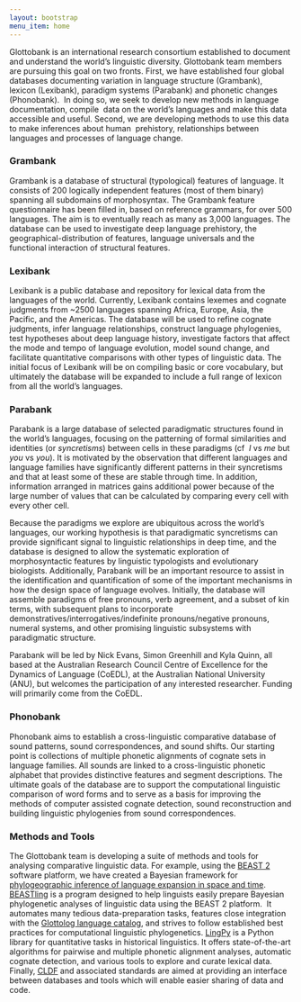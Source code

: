 ```yaml
---
layout: bootstrap
menu_item: home
---
```


<p class="lead">
Glottobank is an international research consortium established to document and 
understand the world’s linguistic diversity. Glottobank team members are 
pursuing this goal on two fronts. First, we have established four global 
databases documenting variation in language structure (Grambank), 
lexicon (Lexibank), paradigm systems (Parabank) and phonetic changes (Phonobank). 
In doing so, we seek to develop new methods in language documentation, compile 
data on the world’s languages and make this data accessible and useful. Second, 
we are developing methods to use this data to make inferences about human 
prehistory, relationships between languages and processes of language change. 
</p>


### Grambank

Grambank is a database of structural (typological) features of language. It 
consists of 200 logically independent features (most of them binary) spanning 
all subdomains of morphosyntax. The Grambank feature questionnaire has been 
filled in, based on reference grammars, for over 500 languages. The aim is to 
eventually reach as many as 3,000 languages. The database can be used to 
investigate deep language prehistory, the geographical-distribution of 
features, language universals and the functional interaction of structural 
features. 
<!--
To find out more, visit the Grambank website.
-->

### Lexibank

Lexibank is a public database and repository for lexical data from the languages of the 
world. Currently, Lexibank contains lexemes and cognate judgments from ~2500 languages 
spanning Africa, Europe, Asia, the Pacific, and the Americas. The database will be used to 
refine cognate judgments, infer language relationships, construct language phylogenies, 
test hypotheses about deep language history, investigate factors that affect the mode and 
tempo of language evolution, model sound change, and facilitate quantitative comparisons 
with other types of linguistic data. The initial focus of Lexibank will be on compiling 
basic or core vocabulary, but ultimately the database will be expanded to include a full 
range of lexicon from all the world’s languages. 
<!--
For more information on Lexibank and how to use or submit data please see the project 
website.
-->

### Parabank

Parabank is a large database of selected paradigmatic structures found in the world’s 
languages, focusing on the patterning of formal similarities and identities (or 
*syncretisms*) between cells in these paradigms (cf  *I* vs *me* but *you* vs *you*). It is 
motivated by the observation that different languages and language families have 
significantly different patterns in their syncretisms and that at least some of these are 
stable through time. In addition, information arranged in matrices gains additional power 
because of the large number of values that can be calculated by comparing every cell with 
every other cell.  

Because the paradigms we explore are ubiquitous across the world’s languages, our working 
hypothesis is that paradigmatic syncretisms can provide significant signal to linguistic 
relationships in deep time, and the database is designed to allow the systematic 
exploration of morphosyntactic features by linguistic typologists and evolutionary 
biologists. Additionally, Parabank will be an important resource to assist in the 
identification and quantification of some of the important mechanisms in how the design 
space of language evolves. Initially, the database will assemble paradigms of free 
pronouns, verb agreement, and a subset of kin terms, with subsequent plans to incorporate 
demonstratives/interrogatives/indefinite pronouns/negative pronouns, numeral systems, and 
other promising linguistic subsystems with paradigmatic structure.

Parabank will be led by Nick Evans, Simon Greenhill and Kyla Quinn, all based at the 
Australian Research Council Centre of Excellence for the Dynamics of Language (CoEDL), at 
the Australian National University (ANU), but welcomes the participation of any interested 
researcher. Funding will primarily come from the CoEDL. 
<!--
To find out more, click here.
-->

### Phonobank

Phonobank aims to establish a cross-linguistic comparative database of sound patterns, 
sound correspondences, and sound shifts. Our starting point is collections of multiple 
phonetic alignments of cognate sets in language families. All sounds are linked to a 
cross-linguistic phonetic alphabet that provides distinctive features and segment 
descriptions. The ultimate goals of the database are to support the computational 
linguistic comparison of word forms and to serve as a basis for improving the methods of 
computer assisted cognate detection, sound reconstruction and building linguistic 
phylogenies from sound correspondences.


### Methods and Tools

The Glottobank team is developing a suite of methods and tools for analysing comparative 
linguistic data. For example, using the [BEAST 2](http://www.beast2.org) software 
platform, we have created a Bayesian framework for 
[phylogeographic inference of language expansion in space and time](http://language.cs.auckland.ac.nz/). 
[BEASTling](https://github.com/lmaurits/BEASTling) is a program designed
to help linguists easily prepare Bayesian phylogenetic analyses of
linguistic data using the BEAST 2 platform.  It automates many tedious
data-preparation tasks, features close integration with the
[Glottolog language catalog](http://glottolog.org), and strives to follow established best 
practices for computational linguistic phylogenetics. 
[LingPy](http://lingpy.org) is a Python library for quantitative tasks in historical 
linguistics. It offers state-of-the-art algorithms for pairwise and multiple phonetic 
alignment analyses, automatic cognate detection, and various tools to explore and curate 
lexical data. Finally, [CLDF](https://github.com/glottobank/cldf) and associated standards 
are aimed at providing an interface between databases and tools which will enable easier 
sharing of data and code.